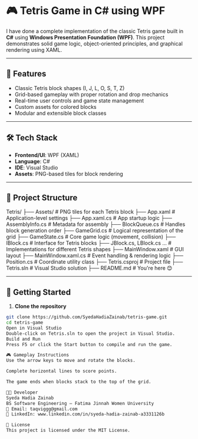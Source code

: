 # 🎮 Tetris Game in C# using WPF

I have done a complete implementation of the classic Tetris game built in **C#** using **Windows Presentation Foundation (WPF)**. This project demonstrates solid game logic, object-oriented principles, and graphical rendering using XAML.

---

## 📌 Features

- Classic Tetris block shapes (I, J, L, O, S, T, Z)
- Grid-based gameplay with proper rotation and drop mechanics
- Real-time user controls and game state management
- Custom assets for colored blocks
- Modular and extensible block classes

---

## 🛠️ Tech Stack

- **Frontend/UI**: WPF (XAML)
- **Language**: C#
- **IDE**: Visual Studio
- **Assets**: PNG-based tiles for block rendering

---

## 📁 Project Structure

Tetris/
├── Assets/ # PNG tiles for each Tetris block
├── App.xaml # Application-level settings
├── App.xaml.cs # App startup logic
├── AssemblyInfo.cs # Metadata for assembly
├── BlockQueue.cs # Handles block generation order
├── GameGrid.cs # Logical representation of the grid
├── GameState.cs # Core game logic (movement, collision)
├── IBlock.cs # Interface for Tetris blocks
├── JBlock.cs, LBlock.cs ... # Implementations for different Tetris shapes
├── MainWindow.xaml # GUI layout
├── MainWindow.xaml.cs # Event handling & rendering logic
├── Position.cs # Coordinate utility class
├── Tetris.csproj # Project file
├── Tetris.sln # Visual Studio solution
├── README.md # You're here 😊

---

## 🚀 Getting Started

1. **Clone the repository**

```bash
git clone https://github.com/SyedaHadiaZainab/tetris-game.git
cd tetris-game
Open in Visual Studio
Double-click on Tetris.sln to open the project in Visual Studio.
Build and Run
Press F5 or click the Start button to compile and run the game.

🎮 Gameplay Instructions
Use the arrow keys to move and rotate the blocks.

Complete horizontal lines to score points.

The game ends when blocks stack to the top of the grid.

👩‍💻 Developer
Syeda Hadia Zainab
BS Software Engineering – Fatima Jinnah Women University
📧 Email: taqviggg@gmail.com
🔗 LinkedIn: www.linkedin.com/in/syeda-hadia-zainab-a3331126b

📜 License
This project is licensed under the MIT License.
